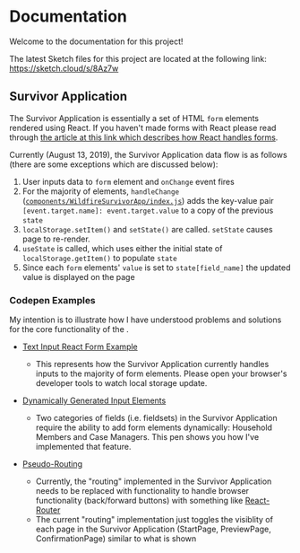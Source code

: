 # Documentation

Welcome to the documentation for this project!

The latest Sketch files for this project are located at the following link: https://sketch.cloud/s/8Az7w

## Survivor Application

The Survivor Application is essentially a set of HTML `form` elements rendered using React. If you haven't made forms with React please read through <a href="https://reactjs.org/docs/forms.html">the article at this link which describes how React handles forms</a>.

Currently (August 13, 2019), the Survivor Application data flow is as follows (there are some exceptions which are discussed below):

1. User inputs data to `form` element and `onChange` event fires
2. For the majority of elements, `handleChange` (<a href="https://github.com/vishalbakshi/CallForCode/blob/master/src/components/WildfireSurvivorApp/index.js#L25">`components/WildfireSurvivorApp/index.js`</a>) adds the key-value pair `[event.target.name]: event.target.value` to a copy of the previous `state`
3. `localStorage.setItem()` and `setState()` are called. `setState` causes page to re-render.
4. `useState` is called, which uses either the initial state of `localStorage.getItem()` to populate `state` 
5. Since each `form` elements' `value` is set to `state[field_name]` the updated value is displayed on the page

### Codepen Examples

My intention is to illustrate how I have understood problems and solutions for the core functionality of the .

- <a href="https://codepen.io/vishalbakshi/pen/ZEzQaOE?editors=1010">Text Input React Form Example</a>
  - This represents how the Survivor Application currently handles inputs to the majority of form elements. Please open your browser's developer tools to watch local storage update.

- <a href="https://codepen.io/vishalbakshi/pen/RwbrxyX?editors=0010">Dynamically Generated Input Elements</a>
   - Two categories of fields (i.e. fieldsets) in the Survivor Application require the ability to add form elements dynamically: Household Members and Case Managers. This pen shows you how I've implemented that feature.

- <a href="https://codepen.io/vishalbakshi/pen/jONWxKB?editors=1010">Pseudo-Routing</a>
  - Currently, the "routing" implemented in the Survivor Application needs to be replaced with functionality to handle browser functionality (back/forward buttons) with something like <a href="https://reacttraining.com/react-router/">React-Router</a>
  - The current "routing" implementation just toggles the visiblity of each page in the Survivor Application (StartPage, PreviewPage, ConfirmationPage) similar to what is shown
   
